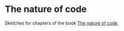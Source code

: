 # The nature of code

Sketches for chapters of the book [The nature of code](https://natureofcode.com/).
